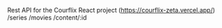 Rest API for the Courflix React project (https://courflix-zeta.vercel.app/)
/series
/movies
/content/:id

